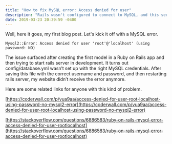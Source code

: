 ```yaml
---
title: "How to fix MySQL error: Access denied for user"
description: "Rails wasn't configured to connect to MySQL, and this sequence of events exposed the issue."
date: 2019-03-23 20:39:59 -0400
---
```


Well, here it goes, my first blog post. Let's kick it off with a MySQL error.

```
Mysql2::Error: Access denied for user 'root'@'localhost' (using password: NO)
```

The issue surfaced after creating the first model in a Ruby on Rails app and then trying to start rails server in development. It turns out config/database.yml wasn’t set up with the right MySQL credentials. After saving this file with the correct username and password, and then restarting rails server, my website didn’t receive the error anymore.

Here are some related links for anyone with this kind of problem.

[https://coderwall.com/p/vua9aa/access-denied-for-user-root-localhost-using-password-no-mysql2-error](https://coderwall.com/p/vua9aa/access-denied-for-user-root-localhost-using-password-no-mysql2-error)

[https://stackoverflow.com/questions/6886583/ruby-on-rails-mysql-error-access-denied-for-user-rootlocalhost](https://stackoverflow.com/questions/6886583/ruby-on-rails-mysql-error-access-denied-for-user-rootlocalhost)
